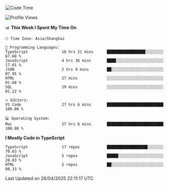 <!--START_SECTION:waka-->
![Code Time](http://img.shields.io/badge/Code%20Time-7%2C636%20hrs%2052%20mins-blue)

![Profile Views](http://img.shields.io/badge/Profile%20Views-0-blue)

📊 **This Week I Spent My Time On** 

```text
🕑︎ Time Zone: Asia/Shanghai

💬 Programming Languages: 
TypeScript               18 hrs 21 mins      █████████████████░░░░░░░░   67.68 % 
JavaScript               4 hrs 36 mins       ████░░░░░░░░░░░░░░░░░░░░░   17.01 % 
JSON                     2 hrs 9 mins        ██░░░░░░░░░░░░░░░░░░░░░░░   07.95 % 
HTML                     27 mins             ░░░░░░░░░░░░░░░░░░░░░░░░░   01.68 % 
SQL                      19 mins             ░░░░░░░░░░░░░░░░░░░░░░░░░   01.22 % 

🔥 Editors: 
VS Code                  27 hrs 6 mins       █████████████████████████   100.00 % 

💻 Operating System: 
Mac                      27 hrs 6 mins       █████████████████████████   100.00 % 
```

**I Mostly Code in TypeScript** 

```text
TypeScript               17 repos            ██████████████████░░░░░░░   70.83 % 
JavaScript               5 repos             █████░░░░░░░░░░░░░░░░░░░░   20.83 % 
HTML                     2 repos             ██░░░░░░░░░░░░░░░░░░░░░░░   08.33 % 
```




 Last Updated on 26/04/2025 22:11:17 UTC
<!--END_SECTION:waka-->
